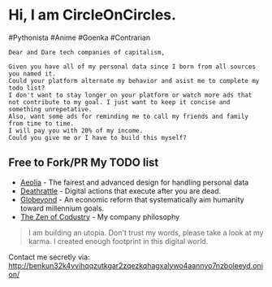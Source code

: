 # Hi, I am CircleOnCircles.

#Pythonista #Anime #Goenka #Contrarian

```
Dear and Dare tech companies of capitalism,

Given you have all of my personal data since I born from all sources you named it.
Could your platform alternate my behavior and asist me to complete my todo list?
I don't want to stay longer on your platform or watch more ads that
not contribute to my goal. I just want to keep it concise and something unrepetative.
Also, want some ads for reminding me to call my friends and family from time to time.
I will pay you with 20% of my income.
Could you give me or I have to build this myself?
```

## Free to Fork/PR My TODO list

- [Aeolia](https://www.notion.so/codustry/Aeolia-The-fairest-and-advanced-spec-for-handling-personal-data-WIP-af53def85fc34c3f98c842769a562246) - The fairest and advanced design for handling personal data
- [Deathrattle](https://github.com/CircleOnCircles/deathrattle) - Digital actions that execute after you are dead.
- [Globeyond](https://medium.com/@circleoncircles/capitalism-subsystem-rationale-for-globeyond-d36bf0551d4c) - An economic reform that systematically aim humanity toward millennium goals.
- [The Zen of Codustry](https://github.com/codustry/ceps/blob/master/cep-16%20The%20Zen%20of%20Codustry.md) - My company philosophy

> I am building an utopia. Don't trust my words, please take a look at my karma. I created enough footprint in this digital world.

Contact me secretly via: http://benkun32k4vvihqqzutkgar2zqezkqhagxalywo4aannyo7nzboleeyd.onion/
